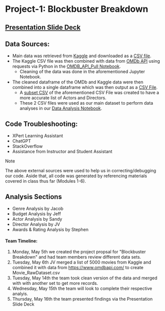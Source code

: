 # Project-1: Blockbuster Breakdown

## [Presentation Slide Deck](Data/Project_1_Blockbuster_Breakdown.pdf)

## Data Sources:
- Main data was retrieved from [Kaggle](https://www.kaggle.com/) and downloaded as a [CSV file](Data/starting_7351.csv).
- The Kaggle CSV file was then combined with data from [OMDb API](https://www.omdbapi.com/) using requests via Python in the [OMDB_API_Pull Notebook](Data/OMDB_API_Pull.ipynb). 
    - Cleaning of the data was done in the aforementioned Jupyter Notebook.
- The cleaned dataframe of the OMDb and Kaggle data were then combined into a single dataframe which was then output as a [CSV File](Data/starting_7351.csv).
    - A [subset CSV](Data/final_1688.csv) of the aforementioned CSV File was created to have a more accurate list of Actors and Directors.
    - These 2 CSV files were used as our main dataset to perform data analyses in our [Data Analysis Notebook](Data/Data_Analysis.ipynb).

## Code Troubleshooting:
- XPert Learning Assistant
- ChatGPT
- StackOverflow
- Assistance from Instructor and Student Assistant
>[!NOTE]
> The above external sources were used to help us in correcting/debugging our code. Aside that, all code was generated by referencing materials covered in class thus far (Modules 1-6).

## Analysis Sections
- Genre Analysis by Jacob
- Budget Analysis by Jeff
- Actor Analysis by Sandy
- Director Analysis by JV
- Awards & Rating Analysis by Stephen

#### Team Timeline:
1. Monday, May 5th we created the project propsal for "Blockbuster Breakdown" and had team members review different data sets. 
2. Tuesday, May 6th JV merged a list of 5000 movies from Kaggle and combined it with data from https://www.omdbapi.com/ to create Movie_RawDataset.csv
3. Tuesday, May 14th the team took clean version of the data and merged with with another set to get more records.
4. Wednesday, May 15th the team will look to complete their respective analyis. 
5. Thursday, May 16th the team presented findings via the Presentation Slide Deck

